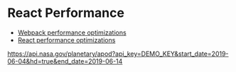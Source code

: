# React Performance

- [Webpack performance optimizations](webpack-performance.md)
- [React performance optimizations](react-performance.md)

https://api.nasa.gov/planetary/apod?api_key=DEMO_KEY&start_date=2019-06-04&hd=true&end_date=2019-06-14
